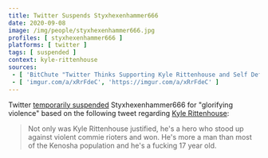 ```yaml
---
title: Twitter Suspends Styxhexenhammer666
date: 2020-09-08
image: /img/people/styxhexenhammer666.jpg
profiles: [ styxhexenhammer666 ]
platforms: [ twitter ]
tags: [ suspended ]
context: kyle-rittenhouse
sources:
 - [ 'BitChute "Twitter Thinks Supporting Kyle Rittenhouse and Self Defense "Glorifies Violence"" by Styxhexenhammer666 (9 Sep 2020)', 'https://www.bitchute.com/video/Uck1Xd2WVxU/' ]
 - [ 'imgur.com/a/xRrFdeC', 'https://imgur.com/a/xRrFdeC' ]
---
```


Twitter [temporarily suspended](notice.png) Styxhexenhammer666 for "glorifying
violence" based on the following tweet regarding [Kyle
Rittenhouse](/context/kyle-rittenhouse/):
> Not only was Kyle Rittenhouse justified, he's a hero who stood up against
> violent commie rioters and won. He's more a man than most of the Kenosha
> population and he's a fucking 17 year old.
